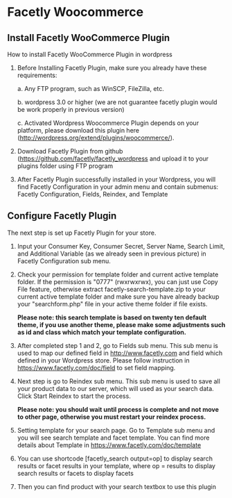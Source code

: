 Facetly Woocommerce
===================

Install Facetly WooCommerce Plugin
----------------------------------

How to install Facetly WooCommerce Plugin in wordpress

1. Before Installing Facetly Plugin, make sure you already have these requirements:
    
    a. Any FTP program, such as WinSCP, FileZilla, etc.
    
    b. wordpress 3.0 or higher (we are not guarantee facetly plugin would be work properly in previous version)
    
    c. Activated Wordpress Woocommerce Plugin depends on your platform, please download this plugin here (http://wordpress.org/extend/plugins/woocommerce/).

2. Download Facetly Plugin from github (https://github.com/facetly/facetly_wordpress and upload it to your plugins folder using FTP program

3. After Facetly Plugin successfully installed in your Wordpress, you will find Facetly Configuration in your admin menu and contain submenus: Facetly Configuration, Fields, Reindex, and Template

Configure Facetly Plugin
------------------------

The next step is set up Facetly Plugin for your store.

1. Input your Consumer Key, Consumer Secret, Server Name, Search Limit, and Additional Variable (as we already seen in previous picture) in Facetly Configuration sub menu.

2. Check your permission for template folder and current active template folder. If the permission is "0777" (rwxrwxrwx), you can just use Copy File feature, otherwise extract facetly-search-template.zip to your current active template folder and make sure you have already backup your "searchform.php" file in your active theme folder if file exists.

    <b>Please note: this search template is based on twenty ten default theme, if you use another theme, please make some adjustments such as id and class which match your template configuration.</b>

3. After completed step 1 and 2, go to Fields sub menu. This sub menu is used to map our defined field in http://www.facetly.com and field which defined in your Wordpress store. Please follow instruction in https://www.facetly.com/doc/field to set field mapping.

4. Next step is go to Reindex sub menu. This sub menu is used to save all your product data to our server, which will used as your search data. Click Start Reindex to start the process.

    <b>Please note: you should wait until process is complete and not move to other page, otherwise you must restart your reindex process.</b>

5. Setting template for your search page. Go to Template sub menu and you will see search template and facet template. You can find more details about Template in https://www.facetly.com/doc/template

6. You can use shortcode [facetly_search output=op] to display search results or facet results in your template, where op = results to display search results or facets to display facets

7. Then you can find product with your search textbox to use this plugin
